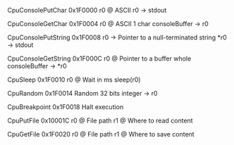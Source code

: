 CpuConsolePutChar 0x1F0000
	r0 @ ASCII
	r0 -> stdout
	
CpuConsoleGetChar 0x1F0004
	r0 @ ASCII
	1 char consoleBuffer -> r0
	
CpuConsolePutString 0x1F0008
	r0 -> Pointer to a null-terminated string
	*r0 -> stdout
	
CpuConsoleGetString 0x1F000C
	r0 @ Pointer to a buffer
	whole consoleBuffer -> *r0

CpuSleep 0x1F0010
	r0 @ Wait in ms
	sleep(r0)
	
CpuRandom 0x1F0014
	Random 32 bits integer -> r0
	
CpuBreakpoint 0x1F0018
	Halt execution

CpuPutFile 0x10001C
	r0 @ File path
	r1 @ Where to read content

CpuGetFile 0x1F0020
	r0 @ File path
	r1 @ Where to save content